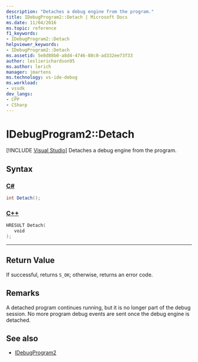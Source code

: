 ```yaml
---
description: "Detaches a debug engine from the program."
title: IDebugProgram2::Detach | Microsoft Docs
ms.date: 11/04/2016
ms.topic: reference
f1_keywords:
- IDebugProgram2::Detach
helpviewer_keywords:
- IDebugProgram2::Detach
ms.assetid: 5e8d88b0-a8d4-4746-88c0-ad332ee73f33
author: leslierichardson95
ms.author: lerich
manager: jmartens
ms.technology: vs-ide-debug
ms.workload:
- vssdk
dev_langs:
- CPP
- CSharp
---
```

# IDebugProgram2::Detach

 [!INCLUDE [Visual Studio](~/includes/applies-to-version/vs-windows-only.md)]
Detaches a debug engine from the program.

## Syntax

### [C#](#tab/csharp)
```csharp
int Detach();
```
### [C++](#tab/cpp)
```cpp
HRESULT Detach( 
   void 
);
```
---

## Return Value
 If successful, returns `S_OK`; otherwise, returns an error code.

## Remarks
 A detached program continues running, but it is no longer part of the debug session. No more program debug events are sent once the debug engine is detached.

## See also
- [IDebugProgram2](../../../extensibility/debugger/reference/idebugprogram2.md)
